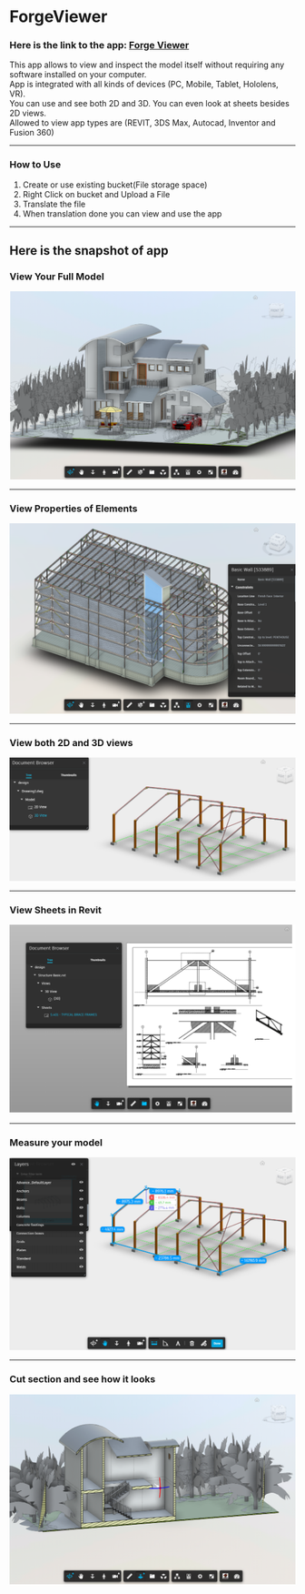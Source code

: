 # ForgeViewer

### **Here is the link to the app: [Forge Viewer](https://selectraforgeviewerv2.herokuapp.com/)**

This app allows to view and inspect the model itself without requiring any software installed on your computer.  
App is integrated with all kinds of devices (PC, Mobile, Tablet, Hololens, VR).  
You can use and see both 2D and 3D. You can even look at sheets besides 2D views.  
Allowed to view app types are (REVIT, 3DS Max, Autocad, Inventor and Fusion 360)
***
### How to Use
1. Create or use existing bucket(File storage space)
2. Right Click on bucket and Upload a File
3. Translate the file
4. When translation done you can view and use the app

***
## Here is the snapshot of app  
### **View Your Full Model**
![alt text](/forgeViewer/screenshots/Full_Model.png "View your model")
***
### **View Properties of Elements**
![alt text](/forgeViewer/screenshots/Properties.png "View Properties of Elements")
***
### **View both 2D and 3D views**
![alt text](/forgeViewer/screenshots/2d3d.png "2D and 3D View")
***
### **View Sheets in Revit**
![alt text](/forgeViewer/screenshots/Sheet.png "Sheet Tool")
***
### **Measure your model**
![alt text](/forgeViewer/screenshots/Measurement.png "Measurement Tool")
***
### **Cut section and see how it looks**
![alt text](/forgeViewer/screenshots/Section.png "Section Cut Toool")
